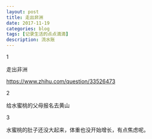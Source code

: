 ```yaml
---
layout: post
title: 走出非洲
date: 2017-11-19
categories: blog
tags: [记录生活的点点滴滴]
description: 流水账
---
```


1 

走出非洲

https://www.zhihu.com/question/33526473

2

给水蜜桃的父母报名去黄山

3

水蜜桃的肚子还没大起来，体重也没开始增长，有点焦虑呢。


